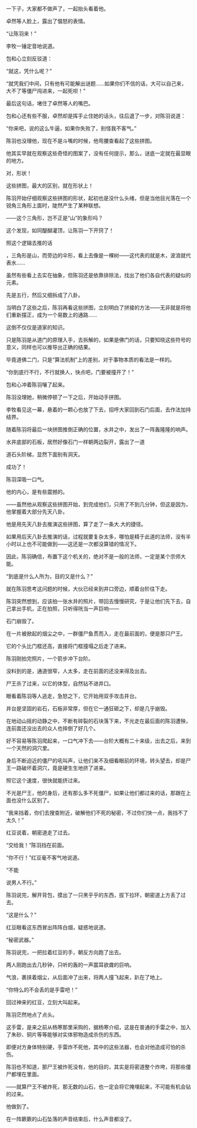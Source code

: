 一下子，大家都不做声了，一起抬头看着他。

卓然等人脸上，露出了愠怒的表情。

“让陈羽来！”

李牧一锤定音地说道。

包和心立刻反驳道：

“就这，凭什么呢？”

“就凭我们中间，只有他有可能解出谜题……如果你们不信的话，大可以自己来，大不了等僵尸闯进来，一起死呗！”

最后这句话，堵住了卓然等人的嘴巴。

包和心还有些不服，卓然却是挥手止住她的话头，往后退了一步，对陈羽说道：

“你来吧，说的这么牛逼，如果你失败了，别怪我不客气。”

陈羽也没理他，现在不是斗嘴的时候，他弯腰查看起了这些拼图。

他其实早就在观察这些奇怪的图案了，没有任何提示，那么，谜底一定就在最显眼的地方。

对，形状！

这些拼图，最大的区别，就在形状上！

陈羽开始仔细观察这些拼图的形状，起初也是没什么头绪，但是当他目光落在一个锐角三角形上面时，陡然产生了某种联想。

——这个三角形，岂不正是“山”的象形吗？

这个发现，如同醍醐灌顶，让陈羽一下开窍了！

照这个逻辑去推的话

，三角形是山，而旁边的伞形，看上去像是一棵树——这代表的就是木，波浪就代表水……

虽然有些看上去实在抽象，但陈羽还是依靠排除法，找出了他们各自代表的疑似的元素。

先是五行，然后又细拆成了八卦。

当明白了这些之后，陈羽再看这些拼图，立刻明白了拼接的方法——无非就是将他们重新摆正，成为一个易数上的通路……

这倒不仅仅是道家的知识。

只是陈羽是从道门的原理入手，去拆解的，如果是佛门的话，只要知晓这些符号的意义，同样也可以推导出正确的结果。

毕竟道佛二门，只是“算法机制”上的差别，对于事物本质的看法是一样的。

“你到底行不行，不行就换人，快点吧，门要被撞开了！”

包和心冲着陈羽嚷了起来。

陈羽没理她，稍微停顿了一下之后，开始动手拼图。

李牧看见这一幕，悬着的一颗心也放了下去，招呼大家回到石门后面，去作法加持结界。

随着陈羽将最后一块拼图推倒正确的位置，水井之中，发出了一阵轰隆隆的响声。

水井底部的石板，居然好像石门一样朝两边裂开，露出了一道

道石头阶梯，显然下面别有洞天。

成功了！

陈羽深吸一口气。

他的内心，是有些震撼的。

——虽然他从观察这些拼图开始，到完成他们，只用了不到几分钟，但这是因为，他掌握着大部分先天八卦。

他是用先天八卦去推演这些拼图，算了走了一条大.大的捷径。

如果用后天八卦去推演的话，过程就要复杂太多，哪怕是精于此道的法师，没有半小时以上也不可能做到——这还是一次都没算错的情况下。

因此，陈羽确信，布置下这个机关的，绝对不是一般的法师，一定是某个宗师大能。

“到底是什么人所为，目的又是什么？”

就在陈羽思考这问题的时候，大伙已经来到井口旁边，顺着台阶往下走。

陈羽突然想到，应该拍一张水井的照片，带回去慢慢研究，于是让他们先下去，自己拿出手机，正在拍照，只听得咣当一声巨响——

石门崩毁了。

在一片被掀起的烟尘之中，一群僵尸鱼贯而入，走在最前面的，便是那只尸王。

它的个头比门框还高，直接将门框撞塌之后走了进来。

陈羽刚拍完照片，一个箭步冲下台阶。

没料到的是，通道很窄，人太多，走在前面的还没来得及出去。

尸王杀了过来，以它的体型，自然钻不进井口。

眼看着陈羽等人逃走，急怒之下，它开始用双手攻击井台。

井台是坚固的岩石，石板非常厚，但在它一通狂砸之下，却是几乎崩毁。

在地动山摇的动静之中，不断有碎裂的石块落下来，不光走在最后面的陈羽遭殃，连前面还没出去的众人也摔倒了好几个。

好不容易等陈羽爬起来，一口气冲下去——台阶大概有二十来级，出去之后，来到一个天然的洞穴里。

身后不断迫近的僵尸的吼叫声，让他们来不及细看眼前的环境，转头望去，却是尸王一路破坏着洞穴，竟是硬生生地挤了进来。

照它这个速度，很快就能挤过来。

不光是尸王，他的身后，还有那么多不死僵尸，如果让他们都过来的话，那跟在上面也没什么区别了。

“我来挡着，你们去搜查附近，破解他们不死的秘密，不过你们快一点，我挡不了太久！”

红豆说着，朝密道走了过去。

“交给我！”陈羽挡在前面。

“你不行！”红豆毫不客气地说道。

“不能

说男人不行。”

陈羽说完，解开背包，摸出了一只黑乎乎的东西，拔下拉环，朝密道上方丢了过去。

“这是什么？”

红豆眼看这东西冒出阵阵白烟，疑惑地说道。

“秘密武器。”

陈羽说完，一把拉着红豆的手，朝反方向跑了出去。

两人刚跑出去几秒钟，只听的轰的一声震耳欲聋的巨响。

气浪，裹挟着烟尘，从后面冲了出来，将两人撞飞起来，趴在了地上。

“你特么的不会丢的是手雷吧！”

回过神来的红豆，立刻大叫起来。

陈羽茫然地点了点头。

这手雷，是来之前从杨寒那里采购的，据杨寒介绍，这是在普通的手雷之中，加入了朱砂、铜片等等能够对实体邪物造成杀伤的东西。

即便对方身体特别硬，手雷炸不死他，其中的这些法器，也会对他造成可怕的杀伤。

陈羽也不知道，那尸王被炸死没有，他的目的，其实是将密道整个炸垮，将那些僵尸都埋在里面。

——就算尸王不被炸死，那无数的山石，也一定会将它掩埋起来，不可能有机会钻的过来。

他做到了。

在一阵簌簌的山石坠落的声音结束后，什么声音都没了。
